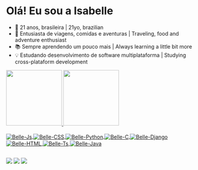 # Olá! Eu sou a Isabelle
- 🎈 21 anos, brasileira | 21yo, brazilian
- 🎠 Entusiasta de viagens, comidas e aventuras | Traveling, food and adventure enthusiast
- 📚 Sempre aprendendo um pouco mais | Always learning a little bit more
- 💡 Estudando desenvolvimento de software multiplataforma | Studying cross-plataform development 

<div>
  <a href="https://github.com/drisabelles">
  <img height="150em" src="https://github-readme-stats.vercel.app/api?username=drisabelles&show_icons=true&theme=dracula&include_all_commits=true&count_private=true"/>
  <img height="150em" src="https://github-readme-stats.vercel.app/api/top-langs/?username=drisabelles&layout=compact&langs_count=7&theme=dracula"/>
</div>  
<div style="display: inline_block"><br>
  <img align="center" alt="Belle-Js" src="https://img.shields.io/badge/JavaScript-323330?style=for-the-badge&logo=javascript&logoColor=F7DF1E">
  <img align="center" alt="Belle-CSS" src="https://img.shields.io/badge/CSS-239120?&style=for-the-badge&logo=css3&logoColor=white">
  <img align="center" alt="Belle-Python" src="https://img.shields.io/badge/Python-3776AB?style=for-the-badge&logo=python&logoColor=white">
  <img align="center" alt="Belle-C" src="https://img.shields.io/badge/C-00599C?style=for-the-badge&logo=c&logoColor=white">
  <img align="center" alt="Belle-Django" src="https://img.shields.io/badge/Django-092E20?style=for-the-badge&logo=django&logoColor=white">
  <img align="center" alt="Belle-HTML" src="https://img.shields.io/badge/HTML-239120?style=for-the-badge&logo=html5&logoColor=white">
  <img align="center" alt="Belle-Ts" src="https://img.shields.io/badge/TypeScript-007ACC?style=for-the-badge&logo=typescript&logoColor=white">
  <img align="center" alt="Belle-Java" src="https://img.shields.io/badge/Java-ED8B00?style=for-the-badge&logo=java&logoColor=white">
</div>

##
  
<div> 
<a href="https://discord.gg/bellsussu#9337" target="_blank"><img src="https://img.shields.io/badge/Discord-7289DA?style=for-the-badge&logo=discord&logoColor=white" target="_blank"></a> 
<a href = "mailto:contato.drisabelles@gmail.com"><img src="https://img.shields.io/badge/Gmail-D14836?style=for-the-badge&logo=gmail&logoColor=white"></a>
<a href="https://www.linkedin.com/in/drisabelles" target="_blank"><img src="https://img.shields.io/badge/-LinkedIn-%230077B5?style=for-the-badge&logo=linkedin&logoColor=white" target="_blank"></a>
</div>
 

<!---
drisabelles/drisabelles is a ✨ special ✨ repository because its `README.md` (this file) appears on your GitHub profile.
You can click the Preview link to take a look at your changes.
--->
